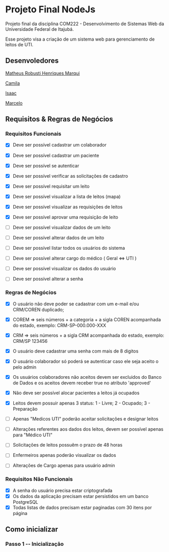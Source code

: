 # Projeto Final NodeJs
Projeto final da disciplina COM222 - Desenvolvimento de Sistemas Web da Universidade Federal de Itajubá.

Esse projeto visa a criação de um sistema web para gerenciamento de leitos de UTI.

## Desenvoledores
[Matheus Robusti Henriques Marqui](https://github.com/Mathenriques)

[Camila]()

[Isaac]()

[Marcelo]()

## Requisitos & Regras de Negócios
### Requisitos Funcionais
- [X] Deve ser possível cadastrar um colaborador
- [X] Deve ser possível cadastrar um paciente
- [X] Deve ser possível se autenticar
- [X] Deve ser possível verificar as solicitações de cadastro
- [X] Deve ser possível requisitar um leito
- [X] Deve ser possível visualizar a lista de leitos (mapa)
- [X] Deve ser possível visualizar as requisições de leitos
- [X] Deve ser possível aprovar uma requisição de leito

- [ ] Deve ser possível visualizar dados de um leito
- [ ] Deve ser possível alterar dados de um leito

- [ ] Deve ser possível listar todos os usuários do sistema
- [ ] Deve ser possível alterar cargo do médico ( Geral <=> UTI )
- [ ] Deve ser possível visualizar os dados do usuário
- [ ] Deve ser possível alterar a senha

### Regras de Negócios
- [X] O usuário não deve poder se cadastrar com um e-mail e/ou CRM/COREN duplicado;
- [X] COREM => seis números + a categoria + a sigla COREN acompanhada do estado, exemplo: CRM-SP-000.000-XXX
- [X] CRM =>  seis números + a sigla CRM acompanhada do estado, exemplo: CRM/SP 123456
- [X] O usuário deve cadastrar uma senha com mais de 8 digitos
- [X] O usuário colaborador só poderá se autenticar caso ele seja aceito o pelo admin
- [X] Os usuários colaboradores não aceitos devem ser excluidos do Banco de Dados e os aceitos devem receber true no atributo 'approved'
- [X] Não deve ser possível alocar pacientes a leitos já ocupados
- [X] Leitos devem possuir apenas 3 status: 1 - Livre; 2 - Ocupado; 3 - Preparação

- [ ] Apenas "Medicos UTI" poderão aceitar solicitações e designar leitos
- [ ] Alterações referentes aos dados dos leitos, devem ser possível apenas para "Médico UTI"

- [ ] Solicitações de leitos possuêm o prazo de 48 horas
- [ ] Enfermeiros apenas poderão visualizar os dados
- [ ] Alterações de Cargo apenas para usuário admin

### Requisitos Não Funcionais
- [X] A senha do usuário precisa estar criptografada
- [X] Os dados da aplicação precisam estar persistidos em um banco PostgreSQL
- [X] Todas listas de dados precisam estar paginadas com 30 itens por página

## Como inicializar

### Passo 1 -- Inicialização


